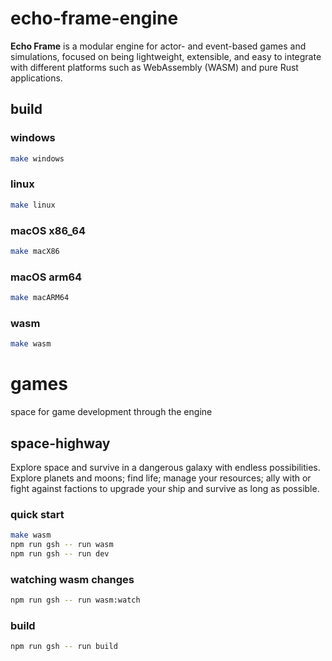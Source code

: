 # echo-frame-engine

**Echo Frame** is a modular engine for actor- and event-based games and simulations, focused on being lightweight, extensible, and easy to integrate with different platforms such as WebAssembly (WASM) and pure Rust applications.

## build

### windows

```sh
make windows
```

### linux
```sh
make linux
```

### macOS x86_64
```sh
make macX86
```

### macOS arm64
```sh
make macARM64
```

### wasm
```sh
make wasm
```

# games

space for game development through the engine

## space-highway

Explore space and survive in a dangerous galaxy with endless possibilities. Explore planets and moons; find life; manage your resources; ally with or fight against factions to upgrade your ship and survive as long as possible.

### quick start
```sh
make wasm
npm run gsh -- run wasm
npm run gsh -- run dev
```

### watching wasm changes
```sh
npm run gsh -- run wasm:watch
```

### build
```sh
npm run gsh -- run build
```
